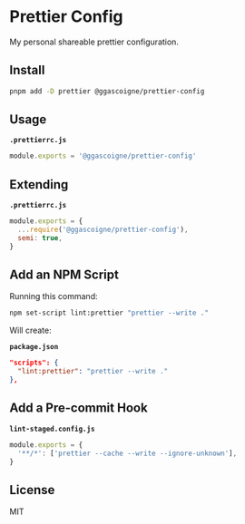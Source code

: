 # Prettier Config

My personal shareable prettier configuration.

## Install

```bash
pnpm add -D prettier @ggascoigne/prettier-config
```

## Usage

**`.prettierrc.js`**

```js
module.exports = '@ggascoigne/prettier-config'
```

## Extending

**`.prettierrc.js`**

```js
module.exports = {
  ...require('@ggascoigne/prettier-config'),
  semi: true,
}
```

## Add an NPM Script

Running this command:

```bash
npm set-script lint:prettier "prettier --write ."
```

Will create:

**`package.json`**

```json
"scripts": {
  "lint:prettier": "prettier --write ."
},
```

## Add a Pre-commit Hook

**`lint-staged.config.js`**

```js
module.exports = {
  '**/*': ['prettier --cache --write --ignore-unknown'],
}
```

## License

MIT
